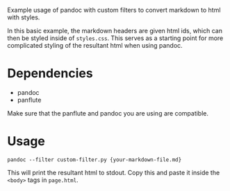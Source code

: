 Example usage of pandoc with custom filters to convert markdown to html with
styles.

In this basic example, the markdown headers are given html ids, which can then
be styled inside of `styles.css`. This serves as a starting point for more complicated
styling of the resultant html when using pandoc.

# Dependencies
- pandoc
- panflute

Make sure that the panflute and pandoc you are using are compatible.

# Usage
```pandoc --filter custom-filter.py {your-markdown-file.md}```

This will print the resultant html to stdout. Copy this and paste it inside the
`<body>` tags in `page.html`. 

